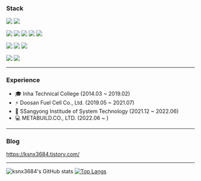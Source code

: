
<!--
**ksnx3684/ksnx3684** is a ✨ _special_ ✨ repository because its `README.md` (this file) appears on your GitHub profile.

Here are some ideas to get you started:

- 🔭 I’m currently working on ...
- 🌱 I’m currently learning ...
- 👯 I’m looking to collaborate on ...
- 🤔 I’m looking for help with ...
- 💬 Ask me about ...
- 📫 How to reach me: ...
- 😄 Pronouns: ...
- ⚡ Fun fact: ...
-->


### Stack

<img src="https://img.shields.io/badge/Java-008FBC?style=flat-square&logo=Java&logoColor=white"/></a>
<img src="https://img.shields.io/badge/Spring Boot-6DB33F?style=flat-square&logo=Spring Boot&logoColor=white"/></a>

<img src="https://img.shields.io/badge/HTML5-E34F26?style=flat-square&logo=HTML5&logoColor=white"/></a>
<img src="https://img.shields.io/badge/CSS3-1572B6?style=flat-square&logo=CSS3&logoColor=white"/></a> 
<img src="https://img.shields.io/badge/JavaScript-F7DF1E?style=flat-square&logo=JavaScript&logoColor=white"/></a>
<img src="https://img.shields.io/badge/jQuery-0769AD?style=flat-square&logo=jquery&logoColor=white"/></a>
<img src="https://img.shields.io/badge/Bootstrap-7952B3?style=flat-square&logo=Bootstrap&logoColor=white"/></a>
   
<img src="https://img.shields.io/badge/MySQL-43B6EF?style=flat-square&logo=Mysql&logoColor=white"/></a> 
<img src="https://img.shields.io/badge/MariaDB-003545?style=flat-square&logo=MariaDB&logoColor=white"/></a>
<img src="https://img.shields.io/badge/OracleSQL-F80000?style=flat-square&logo=Oracle&logoColor=white"/></a>
 
<img src="https://img.shields.io/badge/AWS RDS-F7981E?style=flat-square&logo=AmazonAWS&logoColor=white"/></a>
<img src="https://img.shields.io/badge/Apache Tomcat-F8DC75?style=flat-square&logo=ApacheTomcat&logoColor=black"/>

---

### Experience

- 🎓 Inha Technical College (2014.03 ~ 2019.02)
- ⚡ Doosan Fuel Cell Co., Ltd. (2019.05 ~ 2021.07)
- 📖 SSangyong Institude of System Technology (2021.12 ~ 2022.06)
- 💻 METABUILD.CO., LTD. (2022.06 ~ )

---

### Blog
https://ksnx3684.tistory.com/

---

![ksnx3684's GitHub stats](https://github-readme-stats.vercel.app/api?username=ksnx3684&show_icons=true&theme=default)
[![Top Langs](https://github-readme-stats.vercel.app/api/top-langs/?username=ksnx3684&layout=compact)](https://github.com/ksnx3684/github-readme-stats)
